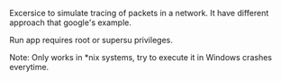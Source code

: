 Excersice to simulate tracing of packets in a network. It have different approach that google's example.

Run app requires root or supersu privileges.

Note: Only works in \*nix systems, try to execute it in Windows crashes everytime.
